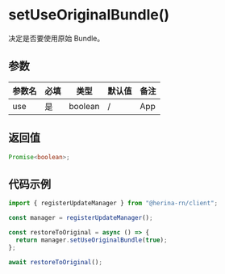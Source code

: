# setUseOriginalBundle()

决定是否要使用原始 Bundle。

## 参数

| 参数名 | 必填 | 类型    | 默认值 | 备注 |
| ------ | ---- | ------- | ------ | ---- |
| use    | 是   | boolean | /      | App  |

## 返回值

```typescript
Promise<boolean>;
```

## 代码示例

```typescript
import { registerUpdateManager } from "@herina-rn/client";

const manager = registerUpdateManager();

const restoreToOriginal = async () => {
  return manager.setUseOriginalBundle(true);
};

await restoreToOriginal();
```
